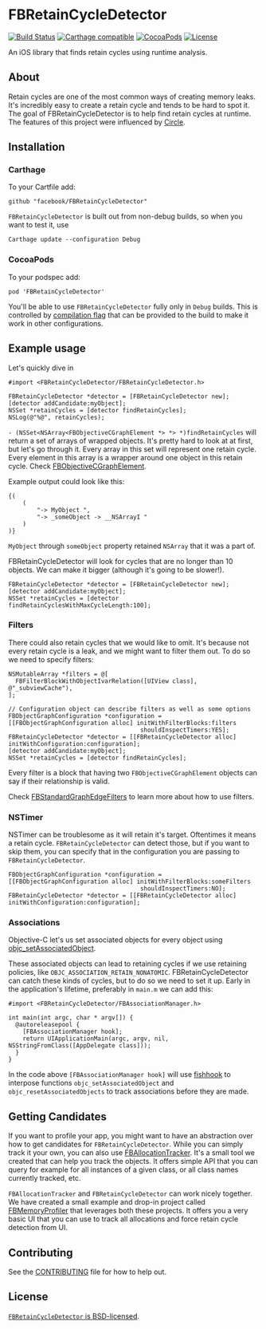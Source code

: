 
# FBRetainCycleDetector
[![Build Status](https://travis-ci.org/facebook/FBRetainCycleDetector.svg?branch=master)](https://travis-ci.org/facebook/FBRetainCycleDetector)
[![Carthage compatible](https://img.shields.io/badge/Carthage-compatible-4BC51D.svg?style=flat)](https://github.com/Carthage/Carthage)
[![CocoaPods](https://img.shields.io/cocoapods/v/FBRetainCycleDetector.svg)](https://cocoapods.org/pods/FBRetainCycleDetector)
[![License](https://img.shields.io/cocoapods/l/FBRetainCycleDetector.svg)](https://github.com/facebook/FBRetainCycledetector/blob/master/LICENSE)

An iOS library that finds retain cycles using runtime analysis.

## About
Retain cycles are one of the most common ways of creating memory leaks. It's incredibly easy to create a retain cycle and tends to be hard to spot it.
The goal of FBRetainCycleDetector is to help find retain cycles at runtime.
The features of this project were influenced by [Circle](https://github.com/mikeash/Circle).

## Installation

### Carthage

To your Cartfile add: 

    github "facebook/FBRetainCycleDetector"

`FBRetainCycleDetector` is built out from non-debug builds, so when you want to test it, use 

    Carthage update --configuration Debug

### CocoaPods

To your podspec add:

    pod 'FBRetainCycleDetector'

You'll be able to use `FBRetainCycleDetector` fully only in `Debug` builds. This is controlled by [compilation flag](https://github.com/facebook/FBRetainCycleDetector/blob/master/FBRetainCycleDetector/Detector/FBRetainCycleDetector.h#L83) that can be provided to the build to make it work in other configurations.

## Example usage

Let's quickly dive in

```objc
#import <FBRetainCycleDetector/FBRetainCycleDetector.h>
```

```objc
FBRetainCycleDetector *detector = [FBRetainCycleDetector new];
[detector addCandidate:myObject];
NSSet *retainCycles = [detector findRetainCycles];
NSLog(@"%@", retainCycles);
```

`- (NSSet<NSArray<FBObjectiveCGraphElement *> *> *)findRetainCycles` will return a set of arrays of wrapped objects. It's pretty hard to look at at first, but let's go through it. Every array in this set will represent one retain cycle. Every element in this array is a wrapper around one object in this retain cycle. Check [FBObjectiveCGraphElement](https://github.com/facebook/FBRetainCycleDetector/blob/master/FBRetainCycleDetector/Graph/FBObjectiveCGraphElement.h).

Example output could look like this:
```
{(
    (
        "-> MyObject ",
        "-> _someObject -> __NSArrayI "
    )
)}
```
`MyObject` through `someObject` property retained `NSArray` that it was a part of.

FBRetainCycleDetector will look for cycles that are no longer than 10 objects.
We can make it bigger (although it's going to be slower!).

```objc
FBRetainCycleDetector *detector = [FBRetainCycleDetector new];
[detector addCandidate:myObject];
NSSet *retainCycles = [detector findRetainCyclesWithMaxCycleLength:100];
```

### Filters

There could also retain cycles that we would like to omit. It's because not every retain cycle is a leak, and we might want to filter them out.
To do so we need to specify filters:

```objc
NSMutableArray *filters = @[
  FBFilterBlockWithObjectIvarRelation([UIView class], @"_subviewCache"),
];

// Configuration object can describe filters as well as some options
FBObjectGraphConfiguration *configuration =
[[FBObjectGraphConfiguration alloc] initWithFilterBlocks:filters
                                     shouldInspectTimers:YES];
FBRetainCycleDetector *detector = [[FBRetainCycleDetector alloc] initWithConfiguration:configuration];
[detector addCandidate:myObject];
NSSet *retainCycles = [detector findRetainCycles];
```

Every filter is a block that having two `FBObjectiveCGraphElement` objects can say if their relationship is valid.

Check [FBStandardGraphEdgeFilters](FBRetainCycleDetector/Filtering/FBStandardGraphEdgeFilters.h) to learn more about how to use filters.

### NSTimer

NSTimer can be troublesome as it will retain it's target. Oftentimes it means a retain cycle. `FBRetainCycleDetector` can detect those,
but if you want to skip them, you can specify that in the configuration you are passing to `FBRetainCycleDetector`.

```objc
FBObjectGraphConfiguration *configuration =
[[FBObjectGraphConfiguration alloc] initWithFilterBlocks:someFilters
                                     shouldInspectTimers:NO];
FBRetainCycleDetector *detector = [[FBRetainCycleDetector alloc] initWithConfiguration:configuration];
```

### Associations

Objective-C let's us set associated objects for every object using [objc_setAssociatedObject](https://developer.apple.com/library/mac/documentation/Cocoa/Reference/ObjCRuntimeRef/#//apple_ref/c/func/objc_setAssociatedObject).

These associated objects can lead to retaining cycles if we use retaining policies, like `OBJC_ASSOCIATION_RETAIN_NONATOMIC`. FBRetainCycleDetector can catch these kinds of cycles, but to do so we need to set it up. Early in the application's lifetime, preferably in `main.m` we can add this:

```objc
#import <FBRetainCycleDetector/FBAssociationManager.h>

int main(int argc, char * argv[]) {
  @autoreleasepool {
    [FBAssociationManager hook];
    return UIApplicationMain(argc, argv, nil, NSStringFromClass([AppDelegate class]));
  }
}
```

In the code above `[FBAssociationManager hook]` will use [fishhook](https://github.com/facebook/fishhook) to interpose functions `objc_setAssociatedObject` and `objc_resetAssociatedObjects` to track associations before they are made.

## Getting Candidates

If you want to profile your app, you might want to have an abstraction over how to get candidates for `FBRetainCycleDetector`. While you can simply track it your own, you can also use [FBAllocationTracker](https://github.com/facebook/FBAllocationTracker). It's a small tool we created that can help you track the objects. It offers simple API that you can query for example for all instances of a given class, or all class names currently tracked, etc.

`FBAllocationTracker` and `FBRetainCycleDetector` can work nicely together. We have created a small example and drop-in project called [FBMemoryProfiler](https://github.com/facebook/FBMemoryProfiler) that leverages both these projects. It offers you a very basic UI that you can use to track all allocations and force retain cycle detection from UI.

## Contributing
See the [CONTRIBUTING](CONTRIBUTING.md) file for how to help out.

## License
[`FBRetainCycleDetector` is BSD-licensed](LICENSE).
